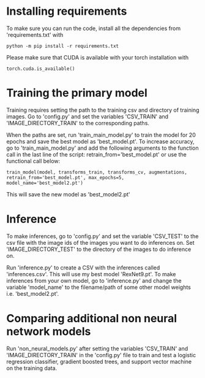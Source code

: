 # Installing requirements
To make sure you can run the code, install all the dependencies from 'requirements.txt' with

```
python -m pip install -r requirements.txt
```

Please make sure that CUDA is available with your torch installation with
```
torch.cuda.is_available()
```
# Training the primary model
Training requires setting the path to the training csv and directory of training images.
Go to 'config.py' and set the variables 'CSV_TRAIN' and 'IMAGE_DIRECTORY_TRAIN' to the corresponding paths.

When the paths are set, run 'train_main_model.py' to train the model for 20 epochs and save the best model as
'best_model.pt'. To increase accuracy, go to 'train_main_model.py' and add the following arguments to the function call
 in the last line of the script: retrain_from='best_model.pt' or use the functional call below:

 ```
 train_model(model, transforms_train, transforms_cv, augmentations, retrain_from='best_model.pt', max_epochs=5,
 model_name='best_model2.pt')
 ```

This will save the new model as 'best_model2.pt'

# Inference
To make inferences, go to 'config.py' and set the variable 'CSV_TEST' to the csv file with the image ids of the images
you want to do inferences on. Set 'IMAGE_DIRECTORY_TEST' to the directory of the images to do inference on.

Run 'inference.py' to create a CSV with the inferences called 'inferences.csv'. This will use my best model
'RexNet9.pt'. To make inferences from your own model, go to 'inference.py' and change the variable 'model_name' to the
filename/path of some other model weights i.e. 'best_model2.pt'.

# Comparing additional non neural network models
Run 'non_neural_models.py' after setting the variables 'CSV_TRAIN' and 'IMAGE_DIRECTORY_TRAIN' in the 'config.py' file
to train and test a logistic regression classifier, gradient boosted trees, and support vector machine on the
training data.

